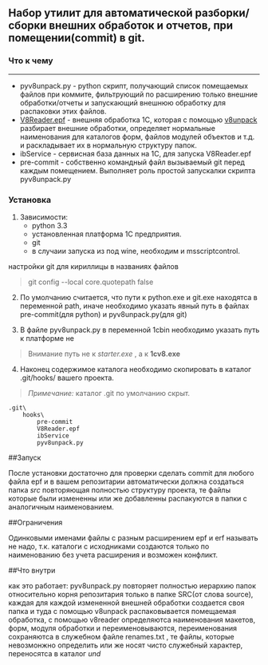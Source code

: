 ## Набор утилит для автоматической разборки/сборки внешних обработок и отчетов, при помещении(commit) в git.

### Что к чему
----
* pyv8unpack.py - python скрипт, получающий список помещаемых файлов при коммите, фильтрующий по расширению только внешние обработки/отчеты и запускающий внешнюю обработку для распаковки этих файлов. 
* [V8Reader.epf](http://infostart.ru/public/106310/) - внешняя обработка 1С, которая с помощью [v8unpack](http://svn2.assembla.com/svn/V8Unpack/track/) разбирает внешние обработки, определяет нормальные наименования для каталогов форм, файлов модулей объектов и т.д. и раскладывает их в нормальную структуру папок. 
* ibService - сервисная база данных на 1С, для запуска V8Reader.epf
* pre-commit - собственно командный файл вызываемый git перед каждым помещением. Выполняет роль простой запускалки скрипта pyv8unpack.py 

### Установка

1. Зависимости: 
    * python 3.3
    * установленная платформа 1С предприятия. 
    * git
    * в случаии запуска из под wine, необходим и msscriptcontrol.
 
настройки git для кириллицы в названиях файлов
>git config --local core.quotepath false

2. По умолчанию считается, что пути к python.exe и git.exe находятса в переменной path, иначе необходимо указать явный путь в файлах pre-commit(для python) и pyv8unpack.py(для git)

3. В файле pyv8unpack.py в переменной 1сbin необходимо указать путь к платформе не
> Внимание путь не к _starter.exe_ , а к __1cv8.exe__

4. Наконец содержимое каталога необходимо скопировать в каталог .git/hooks/ вашего проекта. 
> *Примечание:* каталог .git по умолчанию скрыт.  

```
.git\
    hooks\
        pre-commit
        V8Reader.epf
        ibService 
        pyv8unpack.py
```

##Запуск 

После установки достаточно для проверки сделать commit для любого файла epf и в вашем репозитарии автоматически должна создаться папка *src* повторяющая полностью структуру проекта, те файлы которые были измененны или же добавленны распакуются в папки с аналогичным наименованием. 

##Ограничения

Одинковыми именами файлы с разным расширением epf и erf называть не надо, т.к. каталоги с исходниками создаются только по наименованию без учета расширения и возможен конфликт. 

##Что внутри

как это работает: pyv8unpack.py повторяет полностью иерархию папок относительно корня репозитария только в папке SRC(от слова source), каждая для каждой измененной внешней обработки создается своя папка и туда с помощью v8unpack распаковывается помещаемая обработка, с помощью v8reader определяютса наименования макетов, форм, модуля обработки и переименовываются, переименования сохраняютса в служебном файле renames.txt , те файлы, которые невозмонжно определить или же носят чисто служебный характер, переносятса в каталог *und*